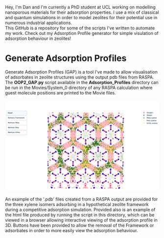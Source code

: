 Hey, I'm Dan and I'm currently a PhD student at UCL working on modelling nanoporous materials for their adsorption properties. I use a mix of classical and quantum simulations in order to model zeolites for their potential use in numerous industrial applications.  
This GitHub is a repository for some of the scripts I've written to automate my work. Check out my Adsorption Profile generator for simple visulation of adsorption behaviour in zeolites!

# Generate Adsorption Profiles

Generate Adsorption Profiles (GAP) is a tool I've made to allow visualisation of adsorbates in zeolite structures using the output pdb files from RASPA. The **OOP2_GAP.py** script available in the **Adsorption_Profiles** directory can be run in the Movies/System_0 directory of any RASPA calculation where guest molecule positions are printed to the Movie files.  

![alt text](https://github.com/d4n-hewitt/d4n-hewitt/blob/main/Adsorption_Profiles/Example_image.png?raw=true)  

An example of the '.pdb' files created from a RASPA output are provided for the three xylene isomers adsorbing in a hypothetical zeolite framework during a competitive adsorption simulation. Provided also is an example of the html file produced by running the script in this directory, which can be viewed in a browser allowing interactive viewing of the adsorption profile in 3D. Buttons have been provided to allow the removal of the Framework or adsorbates in order to more easily view the adsorption behaviour.




